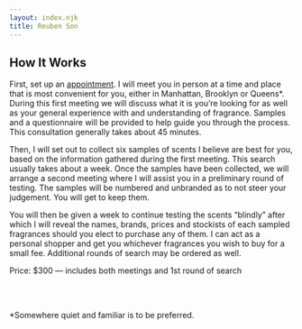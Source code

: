 ```yaml
---
layout: index.njk
title: Reuben Son
---
```


## How It Works

First, set up an [appointment](/contact). I will meet you in person at a time and place that is most convenient for you, either in Manhattan, Brooklyn or Queens*. During this first meeting we will discuss what it is you’re looking for as well as your general experience with and understanding of fragrance. Samples and a questionnaire will be provided to help guide you through the process. This consultation generally takes about 45 minutes.

Then, I will set out to collect six samples of scents I believe are best for you, based on the information gathered during the first meeting. This search usually takes about a week. Once the samples have been collected, we will arrange a second meeting where I will assist you in a preliminary round of testing. The samples will be numbered and unbranded as to not steer your judgement. You will get to keep them.

You will then be given a week to continue testing the scents “blindly” after which I will reveal the names, brands, prices and stockists of each sampled fragrances should you elect to purchase any of them. I can act as a personal shopper and get you whichever fragrances you wish to buy for a small fee. Additional rounds of search may be ordered as well.

Price: $300 — includes both meetings and 1st round of search

<br /><br />

*Somewhere quiet and familiar is to be preferred.